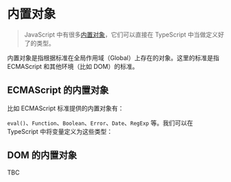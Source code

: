 # 内置对象

> JavaScript 中有很多[内置对象]，它们可以直接在 TypeScript 中当做定义好了的类型。

内置对象是指根据标准在全局作用域（Global）上存在的对象。这里的标准是指 ECMAScript 和其他环境（比如 DOM）的标准。

## ECMAScript 的内置对象

比如 ECMAScript 标准提供的内置对象有：

`eval()`、`Function`、`Boolean`、`Error`、`Date`、`RegExp` 等。我们可以在 TypeScript 中将变量定义为这些类型：

## DOM 的内置对象

[内置对象]: https://developer.mozilla.org/en-US/docs/Web/JavaScript/Reference/Global_Objects

TBC
